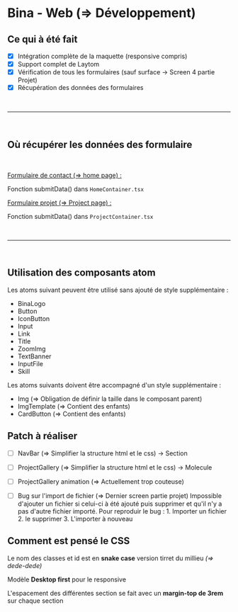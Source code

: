 # Bina - Web (=> Développement)

## Ce qui à été fait

- [x] Intégration complète de la maquette (responsive compris)
- [x] Support complet de Laytom
- [x] Vérification de tous les formulaires (sauf surface -> Screen 4 partie Projet)
- [x] Récupération des données des formulaires

<br>

---

<br>

## Où récupérer les données des formulaire

<br>

<u>Formulaire de contact (=> home page) :</u>

Fonction submitData() dans `HomeContainer.tsx`


<u>Formulaire projet (=> Project page) :</u>

Fonction submitData() dans `ProjectContainer.tsx`

<br>

---

<br>

## Utilisation des composants atom

Les atoms suivant peuvent être utilisé sans ajouté de style supplémentaire :

- BinaLogo
- Button
- IconButton
- Input
- Link
- Title
- ZoomImg
- TextBanner
- InputFile
- Skill

Les atoms suivants doivent être accompagné d'un style supplémentaire :

- Img (=> Obligation de définir la taille dans le composant parent)
- ImgTemplate (=> Contient des enfants)
- CardButton (=> Contient des enfants)


## Patch à réaliser

- [ ] NavBar (=> Simplifier la structure html et le css) -> Section
- [ ] ProjectGallery (=> Simplifier la structure html et le css) -> Molecule
- [ ] ProjectGallery animation (=> Actuellement trop couteuse)
- [ ] Bug sur l'import de fichier (=> Dernier screen partie projet)
    Impossible d'ajouter un fichier si celui-ci à été ajouté puis supprimer et qu'il n'y a pas d'autre fichier importé.
    Pour reproduir le bug :
        1. Importer un fichier
        2. le supprimer
        3. L'importer à nouveau


## Comment est pensé le CSS

Le nom des classes et id est en **snake case** version tirret du millieu _(=> dede-dede)_

Modèle **Desktop first** pour le responsive

L'espacement des différentes section se fait avec un **margin-top de 3rem** sur chaque section
